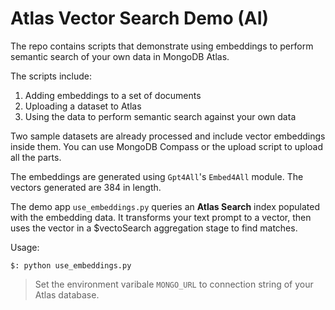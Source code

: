 # Atlas Vector Search Demo (AI)

The repo contains scripts that demonstrate using embeddings to perform semantic search of your own data in MongoDB Atlas.

The scripts include: 

1. Adding embeddings to a set of documents
2. Uploading a dataset to Atlas
3. Using the data to perform semantic search against your own data

Two sample datasets are already processed and include vector embeddings inside them. You can use MongoDB Compass or the upload script to upload all the parts. 

The embeddings are generated using `Gpt4All`'s `Embed4All` module. The vectors generated are 384 in length.

The demo app `use_embeddings.py` queries an **Atlas Search** index populated with the embedding data. It transforms your text prompt to a vector, then uses the vector in a $vectoSearch aggregation stage to find matches.

Usage: 
```
$: python use_embeddings.py
```

> Set the environment varibale `MONGO_URL` to connection string of your Atlas database.


   
